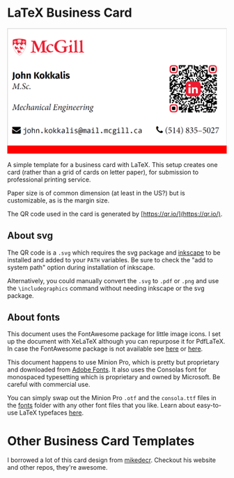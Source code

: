 # LaTeX Business Card

![](example.png)

A simple template for a business card with LaTeX. This setup creates one card (rather than a grid of cards on letter paper), for submission to professional printing service. 

Paper size is of common dimension (at least in the US?) but is customizable, as is the margin size.

The QR code used in the card is generated by [https://qr.io/](https://qr.io/).

## About svg

The QR code is a `.svg` which requires the svg package and [inkscape](https://inkscape.org/release/inkscape-1.2.2/) to be installed and added to your `PATH` variables. Be sure to check the "add to system path" option during installation of inkscape. 

Alternatively, you could manually convert the `.svg` to `.pdf` or `.png` and use the `\includegraphics` command without needing inkscape or the svg package.

## About fonts

This document uses the FontAwesome package for little image icons. I set up the document with XeLaTeX although you can repurpose it for PdfLaTeX. In case the FontAwesome package is not available see [here](https://tex.stackexchange.com/questions/132888/fontawesome-font-not-found) or [here](https://stackoverflow.com/questions/30677698/xelatex-fontawesome).

This document happens to use Minion Pro, which is pretty but proprietary and downloaded from [Adobe Fonts](https://fonts.adobe.com/fonts/minion). It also uses the Consolas font for monospaced typesetting which is proprietary and owned by Microsoft. Be careful with commercial use.

You can simply swap out the Minion Pro `.otf` and the `consola.ttf` files in the [fonts](./fonts) folder with any other font files that you like. Learn about easy-to-use LaTeX typefaces [here](https://tug.org/FontCatalogue/).

# Other Business Card Templates

I borrowed a lot of this card design from [mikedecr](https://mikedecr.netlify.app/). Checkout his website and other repos, they're awesome.
